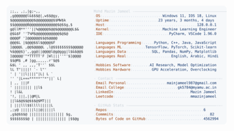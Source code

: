 <picture>
  <source srcset="https://raw.githubusercontent.com/mmazinjameel/mmazinjameel/main/dark_mode.svg?v=1739081500" media="(prefers-color-scheme: dark)">
  <img src="https://raw.githubusercontent.com/mmazinjameel/mmazinjameel/main/light_mode.svg?v=1739081500">
</picture>
